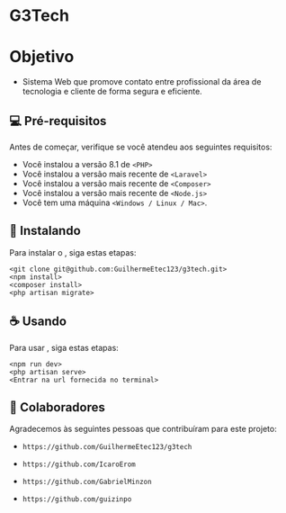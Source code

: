 # G3Tech

# Objetivo
* Sistema Web que promove contato entre profissional da área de tecnologia e cliente de forma segura e eficiente.

## 💻 Pré-requisitos

Antes de começar, verifique se você atendeu aos seguintes requisitos:

* Você instalou a versão 8.1 de `<PHP>`
* Você instalou a versão mais recente de `<Laravel>`
* Você instalou a versão mais recente de `<Composer>`
* Você instalou a versão mais recente de `<Node.js>`
* Você tem uma máquina `<Windows / Linux / Mac>`.

## 🚀 Instalando <G3Tech>

Para instalar o <G3Tech>, siga estas etapas:
```
<git clone git@github.com:GuilhermeEtec123/g3tech.git>
<npm install>
<composer install>
<php artisan migrate>
```

## ☕ Usando <G3Tech>

Para usar <G3Tech>, siga estas etapas:

```
<npm run dev>
<php artisan serve>
<Entrar na url fornecida no terminal>
```

## 🤝 Colaboradores

Agradecemos às seguintes pessoas que contribuíram para este projeto:

* `https://github.com/GuilhermeEtec123/g3tech`
  
* `https://github.com/IcaroErom`
  
* `https://github.com/GabrielMinzon`

* `https://github.com/guizinpo`
